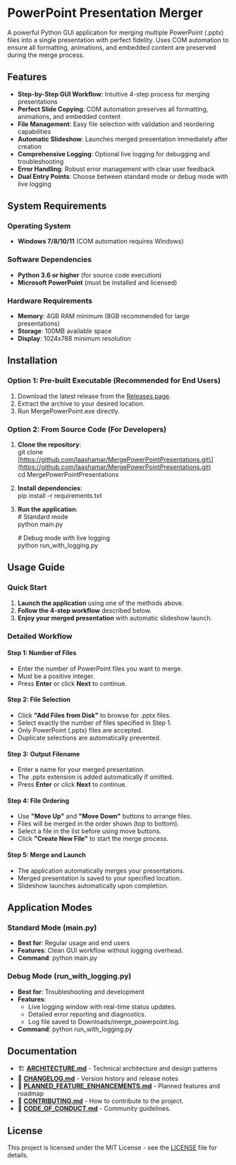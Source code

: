 # **PowerPoint Presentation Merger**

A powerful Python GUI application for merging multiple PowerPoint (.pptx) files into a single presentation with perfect fidelity. Uses COM automation to ensure all formatting, animations, and embedded content are preserved during the merge process.

## **Features**

* **Step-by-Step GUI Workflow**: Intuitive 4-step process for merging presentations  
* **Perfect Slide Copying**: COM automation preserves all formatting, animations, and embedded content  
* **File Management**: Easy file selection with validation and reordering capabilities  
* **Automatic Slideshow**: Launches merged presentation immediately after creation  
* **Comprehensive Logging**: Optional live logging for debugging and troubleshooting  
* **Error Handling**: Robust error management with clear user feedback  
* **Dual Entry Points**: Choose between standard mode or debug mode with live logging

## **System Requirements**

### **Operating System**

* **Windows 7/8/10/11** (COM automation requires Windows)

### **Software Dependencies**

* **Python 3.6 or higher** (for source code execution)  
* **Microsoft PowerPoint** (must be installed and licensed)

### **Hardware Requirements**

* **Memory**: 4GB RAM minimum (8GB recommended for large presentations)  
* **Storage**: 100MB available space  
* **Display**: 1024x768 minimum resolution

## **Installation**

### **Option 1: Pre-built Executable (Recommended for End Users)**

1. Download the latest release from the [Releases page](https://github.com/laashamar/MergePowerPointPresentations/releases).  
2. Extract the archive to your desired location.  
3. Run MergePowerPoint.exe directly.

### **Option 2: From Source Code (For Developers)**

1. **Clone the repository**:  
   git clone \[https://github.com/laashamar/MergePowerPointPresentations.git\](https://github.com/laashamar/MergePowerPointPresentations.git)  
   cd MergePowerPointPresentations

2. **Install dependencies**:  
   pip install \-r requirements.txt

3. **Run the application**:  
   \# Standard mode  
   python main.py

   \# Debug mode with live logging  
   python run\_with\_logging.py

## **Usage Guide**

### **Quick Start**

1. **Launch the application** using one of the methods above.  
2. **Follow the 4-step workflow** described below.  
3. **Enjoy your merged presentation** with automatic slideshow launch.

### **Detailed Workflow**

#### **Step 1: Number of Files**

* Enter the number of PowerPoint files you want to merge.  
* Must be a positive integer.  
* Press **Enter** or click **Next** to continue.

#### **Step 2: File Selection**

* Click **"Add Files from Disk"** to browse for .pptx files.  
* Select exactly the number of files specified in Step 1\.  
* Only PowerPoint (.pptx) files are accepted.  
* Duplicate selections are automatically prevented.

#### **Step 3: Output Filename**

* Enter a name for your merged presentation.  
* The .pptx extension is added automatically if omitted.  
* Press **Enter** or click **Next** to continue.

#### **Step 4: File Ordering**

* Use **"Move Up"** and **"Move Down"** buttons to arrange files.  
* Files will be merged in the order shown (top to bottom).  
* Select a file in the list before using move buttons.  
* Click **"Create New File"** to start the merge process.

#### **Step 5: Merge and Launch**

* The application automatically merges your presentations.  
* Merged presentation is saved to your specified location.  
* Slideshow launches automatically upon completion.

## **Application Modes**

### **Standard Mode (main.py)**

* **Best for**: Regular usage and end users  
* **Features**: Clean GUI workflow without logging overhead.  
* **Command**: python main.py

### **Debug Mode (run\_with\_logging.py)**

* **Best for**: Troubleshooting and development  
* **Features**:  
  * Live logging window with real-time status updates.  
  * Detailed error reporting and diagnostics.  
  * Log file saved to Downloads/merge\_powerpoint.log.  
* **Command**: python run\_with\_logging.py

## **Documentation**

* 🏗️ [**ARCHITECTURE.md**](https://www.google.com/search?q=docs/ARCHITECTURE.md) \- Technical architecture and design patterns  
* 📝 [**CHANGELOG.md**](https://www.google.com/search?q=docs/CHANGELOG.md) \- Version history and release notes  
* 🚀 [**PLANNED\_FEATURE\_ENHANCEMENTS.md**](https://www.google.com/search?q=docs/PLANNED_FEATURE_ENHANCEMENTS.md) \- Planned features and roadmap  
* 🤝 [**CONTRIBUTING.md**](https://www.google.com/search?q=docs/CONTRIBUTING.md) \- How to contribute to the project.  
* 📜 [**CODE\_OF\_CONDUCT.md**](https://www.google.com/search?q=docs/CODE_OF_CONDUCT.md) \- Community guidelines.

## **License**

This project is licensed under the MIT License \- see the [LICENSE](https://www.google.com/search?q=LICENSE) file for details.

